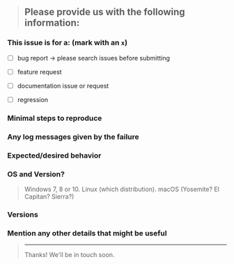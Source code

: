 > Please provide us with the following information:
> ---------------------------------------------------------------

### This issue is for a: (mark with an `x`)
- [ ] bug report -> please search issues before submitting
- [ ] feature request
- [ ] documentation issue or request
- [ ] regression


### Minimal steps to reproduce
>

### Any log messages given by the failure
>

### Expected/desired behavior
>

### OS and Version?
> Windows 7, 8 or 10. Linux (which distribution). macOS (Yosemite? El Capitan? Sierra?)

### Versions
>

### Mention any other details that might be useful

> ---------------------------------------------------------------
> Thanks! We'll be in touch soon.
